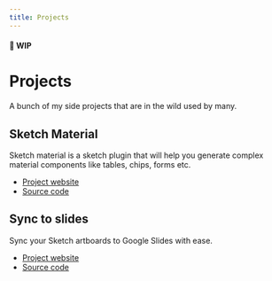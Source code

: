 ```yaml
---
title: Projects
---
```


#### 🚧 WIP

# Projects

A bunch of my side projects that are in the wild used by many.

## Sketch Material

Sketch material is a sketch plugin that will help you generate complex material components like tables, chips, forms etc.

- [Project website](https://websiddu.github.io/sketch-material/)
- [Source code](https://github.com/websiddu/sketch-material)

## Sync to slides

Sync your Sketch artboards to Google Slides with ease.

- [Project website](https://websiddu.github.io/sync-to-slides/)
- [Source code](https://github.com/websiddu/sync-to-slides)
